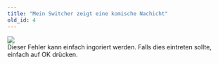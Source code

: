 ```yaml
---
title: "Mein Switcher zeigt eine komische Nachicht"
old_id: 4
---
```

<img src="https://media.discordapp.net/attachments/402195037259169805/479766142802460713/unknown.png"></img>
<br>
Dieser Fehler kann einfach ingoriert werden.
Falls dies eintreten sollte, einfach auf OK drücken.
